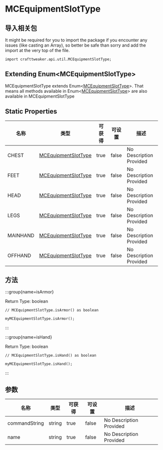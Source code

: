 # MCEquipmentSlotType

## 导入相关包

It might be required for you to import the package if you encounter any issues (like casting an Array), so better be safe than sorry and add the import at the very top of the file.
```zenscript
import crafttweaker.api.util.MCEquipmentSlotType;
```


## Extending Enum&lt;MCEquipmentSlotType&gt;

MCEquipmentSlotType extends Enum&lt;[MCEquipmentSlotType](/vanilla/api/util/MCEquipmentSlotType)&gt;. That means all methods available in Enum&lt;[MCEquipmentSlotType](/vanilla/api/util/MCEquipmentSlotType)&gt; are also available in MCEquipmentSlotType

## Static Properties

| 名称       | 类型                                                           | 可获得  | 可设置   | 描述                      |
| -------- | ------------------------------------------------------------ | ---- | ----- | ----------------------- |
| CHEST    | [MCEquipmentSlotType](/vanilla/api/util/MCEquipmentSlotType) | true | false | No Description Provided |
| FEET     | [MCEquipmentSlotType](/vanilla/api/util/MCEquipmentSlotType) | true | false | No Description Provided |
| HEAD     | [MCEquipmentSlotType](/vanilla/api/util/MCEquipmentSlotType) | true | false | No Description Provided |
| LEGS     | [MCEquipmentSlotType](/vanilla/api/util/MCEquipmentSlotType) | true | false | No Description Provided |
| MAINHAND | [MCEquipmentSlotType](/vanilla/api/util/MCEquipmentSlotType) | true | false | No Description Provided |
| OFFHAND  | [MCEquipmentSlotType](/vanilla/api/util/MCEquipmentSlotType) | true | false | No Description Provided |

## 方法

:::group{name=isArmor}

Return Type: boolean

```zenscript
// MCEquipmentSlotType.isArmor() as boolean

myMCEquipmentSlotType.isArmor();
```

:::

:::group{name=isHand}

Return Type: boolean

```zenscript
// MCEquipmentSlotType.isHand() as boolean

myMCEquipmentSlotType.isHand();
```

:::


## 参数

| 名称            | 类型     | 可获得  | 可设置   | 描述                      |
| ------------- | ------ | ---- | ----- | ----------------------- |
| commandString | string | true | false | No Description Provided |
| name          | string | true | false | No Description Provided |


